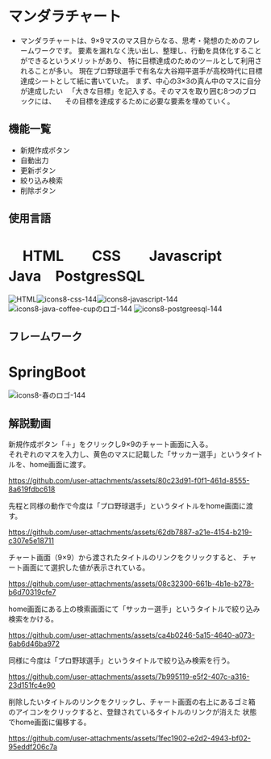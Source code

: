 # マンダラチャート
* マンダラチャートは、9×9マスのマス目からなる、思考・発想のためのフレームワークです。
  要素を漏れなく洗い出し、整理し、行動を具体化することができるというメリットがあり、
  特に目標達成のためのツールとして利用されることが多い。
  現在プロ野球選手で有名な大谷翔平選手が高校時代に目標達成シートとして紙に書いていた。
  まず、中心の3×3の真ん中のマスに自分が達成したい
　「大きな目標」を記入する。そのマスを取り囲む8つのブロックには、
　その目標を達成するために必要な要素を埋めていく。
## 機能一覧
* 新規作成ボタン
* 自動出力
* 更新ボタン
* 絞り込み検索
* 削除ボタン
## 使用言語
  # 　HTML　　CSS　　Javascript　Java　PostgresSQL　
 ![HTML](https://github.com/user-attachments/assets/3205a63e-55b8-4fba-8bfe-f229a3e68854)![icons8-css-144](https://github.com/user-attachments/assets/cae70792-abc7-4b8e-b0ce-ef0164a0e987)![icons8-javascript-144](https://github.com/user-attachments/assets/0c6e31ff-8326-4c31-8224-715204d6177a)![icons8-java-coffee-cupのロゴ-144](https://github.com/user-attachments/assets/d3396ab2-d4d7-4c77-9542-080cd6f8198d)
![icons8-postgreesql-144](https://github.com/user-attachments/assets/e853ff46-108d-41a2-b842-df18602047dd)

## フレームワーク
# SpringBoot 
![icons8-春のロゴ-144](https://github.com/user-attachments/assets/0f21181a-3386-489d-915a-bdcb3609db6e)

## 解説動画

新規作成ボタン「＋」をクリックし9×9のチャート画面に入る。  
それぞれのマスを入力し、黄色のマスに記載した「サッカー選手」というタイトルを、home画面に渡す。

https://github.com/user-attachments/assets/80c23d91-f0f1-461d-8555-8a619fdbc618

先程と同様の動作で今度は「プロ野球選手」というタイトルをhome画面に渡す。

https://github.com/user-attachments/assets/62db7887-a21e-4154-b219-c307e5e18711

チャート画面（9×9）から渡されたタイトルのリンクをクリックすると、
チャート画面にて選択した値が表示されている。

https://github.com/user-attachments/assets/08c32300-661b-4b1e-b278-b6d70319cfe7

home画面にある上の検索画面にて「サッカー選手」というタイトルで絞り込み検索をかける。

https://github.com/user-attachments/assets/ca4b0246-5a15-4640-a073-6ab6d46ba972

同様に今度は「プロ野球選手」というタイトルで絞り込み検索を行う。

https://github.com/user-attachments/assets/7b995119-e5f2-407c-a316-23d151fc4e90

削除したいタイトルのリンクをクリックし、チャート画面の右上にあるゴミ箱
のアイコンをクリックすると、登録されているタイトルのリンクが消えた
状態でhome画面に偏移する。

https://github.com/user-attachments/assets/1fec1902-e2d2-4943-bf02-95eddf206c7a



